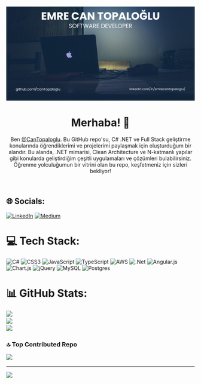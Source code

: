 ![Can Topaloglu Banner](Banner.png)

<h1 align="center">Merhaba! 👋</h1>

<p align="center">
  Ben <a href="https://github.com/CanTopaloglu">@CanTopaloglu</a>. Bu GitHub repo'su, C# .NET ve Full Stack geliştirme konularında öğrendiklerimi ve projelerimi paylaşmak için oluşturduğum bir alandır. Bu alanda, .NET mimarisi, Clean Architecture ve N-katmanlı yapılar gibi konularda geliştirdiğim çeşitli uygulamaları ve çözümleri bulabilirsiniz. Öğrenme yolculuğumun bir vitrini olan bu repo, keşfetmeniz için sizleri bekliyor!
</p>

<br>


## 🌐 Socials:
[![LinkedIn](https://img.shields.io/badge/LinkedIn-%230077B5.svg?logo=linkedin&logoColor=white)](https://linkedin.com/in/emrecantopaloglu) [![Medium](https://img.shields.io/badge/Medium-12100E?logo=medium&logoColor=white)](https://medium.com/@emrecantopaloglu) 

# 💻 Tech Stack:
![C#](https://img.shields.io/badge/c%23-%23239120.svg?style=for-the-badge&logo=csharp&logoColor=white) ![CSS3](https://img.shields.io/badge/css3-%231572B6.svg?style=for-the-badge&logo=css3&logoColor=white) ![JavaScript](https://img.shields.io/badge/javascript-%23323330.svg?style=for-the-badge&logo=javascript&logoColor=%23F7DF1E) ![TypeScript](https://img.shields.io/badge/typescript-%23007ACC.svg?style=for-the-badge&logo=typescript&logoColor=white) ![AWS](https://img.shields.io/badge/AWS-%23FF9900.svg?style=for-the-badge&logo=amazon-aws&logoColor=white) ![.Net](https://img.shields.io/badge/.NET-5C2D91?style=for-the-badge&logo=.net&logoColor=white) ![Angular.js](https://img.shields.io/badge/angular.js-%23E23237.svg?style=for-the-badge&logo=angularjs&logoColor=white) ![Chart.js](https://img.shields.io/badge/chart.js-F5788D.svg?style=for-the-badge&logo=chart.js&logoColor=white) ![jQuery](https://img.shields.io/badge/jquery-%230769AD.svg?style=for-the-badge&logo=jquery&logoColor=white) ![MySQL](https://img.shields.io/badge/mysql-4479A1.svg?style=for-the-badge&logo=mysql&logoColor=white) ![Postgres](https://img.shields.io/badge/postgres-%23316192.svg?style=for-the-badge&logo=postgresql&logoColor=white)
# 📊 GitHub Stats:
![](https://github-readme-stats.vercel.app/api?username=CanTopaloglu&theme=dark&hide_border=false&include_all_commits=true&count_private=false)<br/>
![](https://github-readme-streak-stats.herokuapp.com/?user=CanTopaloglu&theme=dark&hide_border=false)<br/>
![](https://github-readme-stats.vercel.app/api/top-langs/?username=CanTopaloglu&theme=dark&hide_border=false&include_all_commits=true&count_private=false&layout=compact)

### 🔝 Top Contributed Repo
![](https://github-contributor-stats.vercel.app/api?username=CanTopaloglu&limit=5&theme=dark&combine_all_yearly_contributions=true)

---
[![](https://visitcount.itsvg.in/api?id=CanTopaloglu&icon=0&color=0)](https://visitcount.itsvg.in)

<!-- Proudly created with GPRM ( https://gprm.itsvg.in ) -->

